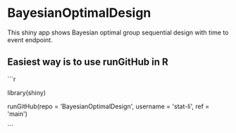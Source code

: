 # BayesianOptimalDesign

This shiny app shows Bayesian optimal group sequential design with time to event endpoint.

## Easiest way is to use runGitHub in R

\`\`\`r

library(shiny)

runGitHub(repo = 'BayesianOptimalDesign', username = 'stat-li', ref = 'main')

\`\`\`
